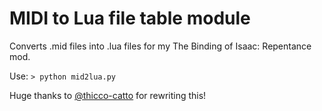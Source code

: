 # MIDI to Lua file table module
Converts .mid files into .lua files for my The Binding of Isaac: Repentance mod.

Use:
`> python mid2lua.py`

Huge thanks to [@thicco-catto](https://www.github.com/thicco-catto) for rewriting this!
